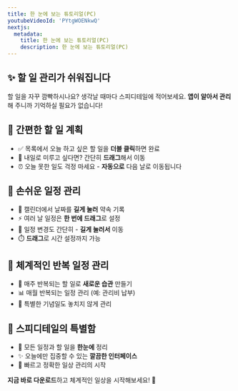 ```yaml
---
title: 한 눈에 보는 튜토리얼(PC)
youtubeVideoId: 'PYtgWOENkwQ'
nextjs:
  metadata:
    title: 한 눈에 보는 튜토리얼(PC)
    description: 한 눈에 보는 튜토리얼(PC)
---
```


## ✨ 할 일 관리가 쉬워집니다

할 일을 자꾸 깜빡하시나요? 생각날 때마다 스피디테일에 적어보세요.
**앱이 알아서 관리**해 주니까 기억하실 필요가 없습니다!

## 📝 간편한 할 일 계획

- ✅ 목록에서 오늘 하고 싶은 할 일을 **더블 클릭**하면 완료
- 🔄 내일로 미루고 싶다면? 간단히 **드래그**해서 이동
- ⏰ 오늘 못한 일도 걱정 마세요 - **자동으로** 다음 날로 이동됩니다

## 📅 손쉬운 일정 관리

- 📌 캘린더에서 날짜를 **길게 눌러** 약속 기록
- ⚡ 여러 날 일정은 **한 번에 드래그**로 설정
- 🔄 일정 변경도 간단히 - **길게 눌러서** 이동
- ⏱️ **드래그**로 시간 설정까지 가능

## 🔄 체계적인 반복 일정 관리

- 💪 매주 반복되는 할 일로 **새로운 습관** 만들기
- 📊 매월 반복되는 일정 관리 (예: 관리비 납부)
- 🎉 특별한 기념일도 놓치지 않게 관리

## 🌟 스피디테일의 특별함

- 👀 모든 일정과 할 일을 **한눈에** 정리
- ✨ 오늘에만 집중할 수 있는 **깔끔한 인터페이스**
- 🚀 빠르고 정확한 일상 관리의 시작

**지금 바로 다운로드**하고 체계적인 일상을 시작해보세요! 🎯
